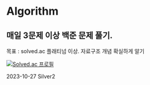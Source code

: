 # Algorithm
## 매일 3문제 이상 백준 문제 풀기.

목표 : solved.ac 플래티넘 이상. 자료구조 개념 확실하게 알기

[![Solved.ac
프로필](http://mazassumnida.wtf/api/v2/generate_badge?boj=sacredheart)](https://solved.ac/sacredheart)

2023-10-27 Silver2
